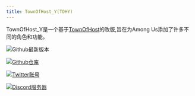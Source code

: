 ```yaml
---
title: TownOfHost_Y(TOHY)
---
```


TownOfHost_Y是一个基于[TownOfHost](./TownOfHost)的改版,旨在为Among Us添加了许多不同的角色和功能。

<div align="center">
<VPCard
  title="Yumenopai"
  desc="开发者"
  logo="/Image/Yumenopai.png"
  link="https://github.com/Yumenopai"
/>
</div>

![Github最新版本](https://badgen.net/github/release/Yumenopai/TownOfHost_Y?icon=github)

[![Github仓库](https://badgen.net/badge/Github/Repository/github?icon=github)](https://github.com/Yumenopai/TownOfHost_Y)

[![Twitter账号](https://badgen.net/badge/X/(Twitter)/1A9DEF?icon=twitter)](https://twitter.com/yumeno_AmongUs)

[![Discord服务器](https://badgen.net/badge/Discord/Server/5662F6?icon=discord)](https://discord.gg/YCUY8b3jew)